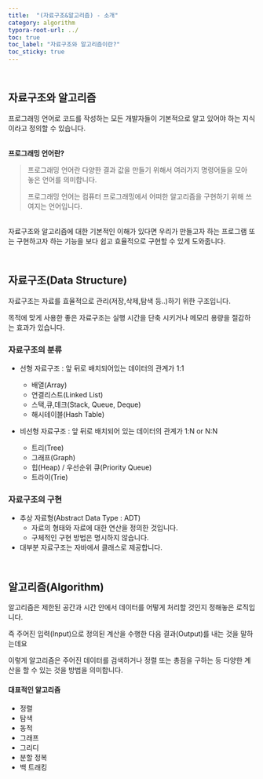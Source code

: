 ```yaml
---
title:  "(자료구조&알고리즘) - 소개"
category: algorithm
typora-root-url: ../
toc: true
toc_label: "자료구조와 알고리즘이란?"
toc_sticky: true
---
```


## <br>자료구조와 알고리즘

프로그래밍 언어로 코드를 작성하는 모든 개발자들이 기본적으로 알고 있어야 하는 지식이라고 정의할 수 있습니다.

<br><b>프로그래밍 언어란?</b>

> 프로그래밍 언어란 다양한 결과 값을 만들기 위해서 여러가지 명령어들을 모아 놓은 언어를 의미합니다. 
>
> 프로그래밍 언어는 컴퓨터 프로그래밍에서 어떠한 알고리즘을 구현하기 위해 쓰여지는 언어입니다.

<br>자료구조와 알고리즘에 대한 기본적인 이해가 있다면 우리가 만들고자 하는 프로그램 또는 구현하고자 하는 기능을 보다 쉽고 효율적으로 구현할 수 있게 도와줍니다.

## <br>자료구조(Data Structure)

자료구조는 자료를 효율적으로 관리(저장,삭제,탐색 등..)하기 위한 구조입니다. 

목적에 맞게 사용한 좋은 자료구조는 실행 시간을 단축 시키거나 메모리 용량을 절감하는 효과가 있습니다.



### 자료구조의 분류

- 선형 자료구조 : 앞 뒤로 배치되어있는 데이터의 관계가 1:1
  - 배열(Array)
  - 연결리스트(Linked List)
  - 스택,큐,데크(Stack, Queue, Deque)
  - 해시테이블(Hash Table)



- 비선형 자료구조 : 앞 뒤로 배치되어 있는 데이터의 관계가 1:N or N:N
  - 트리(Tree)
  - 그래프(Graph)
  - 힙(Heap) / 우선순위 큐(Priority Queue)
  - 트라이(Trie)



### 자료구조의 구현

- 추상 자료형(Abstract Data Type : ADT)
  - 자료의 형태와 자료에 대한 연산을 정의한 것입니다.
  - 구체적인 구현 방법은 명시하지 않습니다.
- 대부분 자료구조는 자바에서 클래스로 제공합니다.



## <br>알고리즘(Algorithm)

알고리즘은 제한된 공간과 시간 안에서 데이터를 어떻게 처리할 것인지 정해놓은 로직입니다.

즉 주어진 입력(Input)으로 정의된 계산을 수행한 다음 결과(Output)를 내는 것을 말하는데요

이렇게 알고리즘은 주어진 데이터를 검색하거나 정렬 또는 총점을 구하는 등 다양한 계산을 할 수 있는 것을 방법을 의미합니다.

#### 대표적인 알고리즘

- 정렬
- 탐색
- 동적
- 그래프
- 그리디
- 분할 정복
- 백 트래킹
